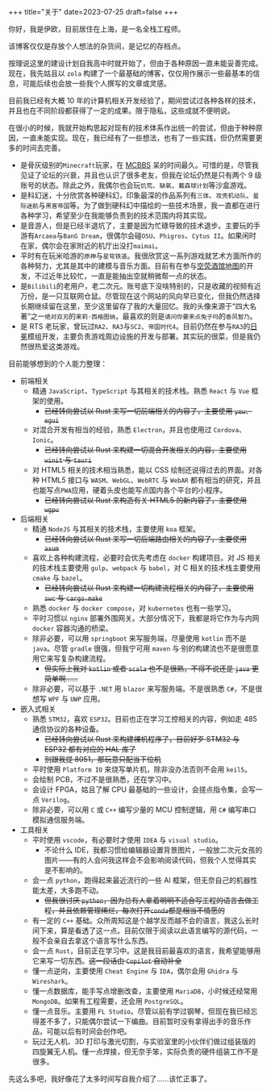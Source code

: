 +++
title="关于"
date=2023-07-25
draft=false
+++

你好，我是伊欧，目前居住在上海，是一名全栈工程师。

该博客仅仅是存放个人想法的杂货间，是记忆的存档点。

按理说这里的建设计划自我高中时就开始了，但由于各种原因一直未能妥善完成。现在，我先姑且以 `zola` 构建了一个最基础的博客，仅仅用作展示一些最基本的信息，可能后续也会放一些我个人撰写的文章或灵感。

目前我已经有大概 10 年的计算机相关开发经验了，期间尝试过各种各样的技术，并且也在不同阶段都获得了一定的成果。限于隐私，这些成就不便明说。

在很小的时候，我就开始构思起对现有的技术体系作出统一的尝试，但由于种种原因，一直未能实现。现在，我已经有了一些想法，也有了一些实践，但仍然需要更多的时间去完善。

- 是骨灰级别的`Minecraft`玩家，在 [MCBBS](https://www.mcbbs.net/?1287472) 呆的时间最久。可惜的是，尽管我见证了论坛的兴衰，并且也认识了很多老友，但我在论坛仍然是只有两个 9 级账号的状态。除此之外，我偶尔也会玩`饥荒`、`缺氧`、`戴森球计划`等沙盒游戏。
- 是科幻迷，十分欣赏各种硬科幻，印象最深的作品系列有`三体`、`攻壳机动队`、`星际迷航`与`黑客帝国`等。为了做到硬科幻中描绘的一些技术场景，我一直都在进行各种学习，希望至少在我能够负责到的技术范围内将其实现。
- 是音游人，但是已经半退坑了，主要是因为忙碌导致的技术退步。主要玩的手游有`Arcaea`与`BanG Dream`，很偶尔会碰`OSU`、`Phigros`、`Cytus II`。如果闲时在家，偶尔会在家附近的机厅出没打`maimai`。
- 平时有在玩米哈游的`原神`与`星穹铁道`。我很欣赏这一系列游戏就艺术方面所作的各种努力，尤其是其中的建模与音乐方面。目前有在参与[空荧酒馆地图](https://yuanshen.site)的开发，不过近年比较忙，一直是能抽出空就稍微帮一点的状态。
- 是`Bilibili`的老用户，老二次元。账号底下没啥特别的，只是收藏的视频有近万份，是一只互联网仓鼠。尽管现在这个网站的风向早已变化，但我仍然选择长期继续留在这里，至少这里留存了我的大量回忆。我的头像来源于“四大名著”之一`绝对双刃`的`茉莉·西格图纳`，最喜欢的则是`请问你要来点兔子吗`的`香风智乃`。
- 是 RTS 老玩家，曾玩过`RA2`、`RA3`与`SC2`、`帝国时代4`。目前仍然在参与`RA3`的[日冕](https://cor-games.com)模组开发，主要负责游戏周边设施的开发与部署。其实玩的很菜，但是我仍然很热爱这类游戏。

目前能够想到的个人能力整理：

- 前端相关
  - 精通 `JavaScript`、`TypeScript` 与其相关的技术栈。熟悉 `React` 与 `Vue` 框架的使用。
    - ~~已经转向尝试以 Rust 来写一切前端相关的内容了，主要使用 `yew`、`egui`~~
  - 对混合开发有相当的经验，熟悉 `Electron`，并且也使用过 `Cordova`、`Ionic`。
    - ~~已经转向尝试以 Rust 来构建一切混合开发相关的内容，主要使用 `winit` 与 `tauri`~~
  - 对 HTML5 相关的技术相当熟悉，能以 CSS 绘制还说得过去的界面。对各种 HTML5 接口与 `WASM`、`WebGL`、`WebRTC` 与 `WebAR` 都有相当的研究，并且也能写点`PWA`应用，硬着头皮也能写点国内各个平台的小程序。
    - ~~已经转向尝试以 Rust 来构造有关 HTML5 的新内容了，主要使用 `wgpu`~~
- 后端相关
  - 精通 `NodeJS` 与其相关的技术栈，主要使用 `koa` 框架。
    - ~~已经转向尝试以 Rust 来写一切后端路由相关的内容了，主要使用 `axum`~~
  - 喜欢上各种构建流程，必要时会优先考虑在 `docker` 构建项目。对 JS 相关的技术栈主要使用 `gulp`、`webpack` 与 `babel`，对 C 相关的技术栈主要使用 `cmake` 与 `bazel`。
    - ~~已经转向尝试以 Rust 来构建一切构建流程相关的内容了，主要使用 `swc` 与 `cargo-make`~~
  - 熟悉 `docker` 与 `docker compose`，对 `kubernetes` 也有一些学习。
  - 平时习惯以 `nginx` 部署外围网关。大部分情况下，我都是将它作为与内网 `docker` 容器沟通的桥梁。
  - 除非必要，可以用 `springboot` 来写服务端，尽量使用 `kotlin` 而不是 `java`。尽管 `gradle` 很强，但我宁可用 `maven` 与·别的构建流也不是很愿意用它来写复杂构建流程。
    - ~~但实际上我对 `kotlin` 或者 `scala` 也不是很熟，不得不说还是 `java` 更简单啊……~~
  - 除非必要，可以基于 `.NET` 用 `blazor` 来写服务端。不是很熟悉 `C#`，不是很想写 `WPF` 与 `UWP` 应用。
- 嵌入式相关
  - 熟悉 `STM32`，喜欢 `ESP32`。目前也正在学习工控相关的内容，例如走 485 通信协议的各种设备。
    - ~~已经转向尝试以 Rust 来构建裸机程序了，目前好歹 STM32 与 ESP32 都有对应的 HAL 库了~~
    - ~~别跟我提 8051，那玩意只配当下位机~~
  - 平时使用 `Platform IO` 来烧写单片机，除非没办法否则不会用 `keil5`。
  - 会绘制 PCB，不过不是很熟悉，还在学习中。
  - 会设计 FPGA，姑且了解 CPU 最基础的一些设计，会搓点指令集，会写一点 `Verilog`。
  - 除非必要，可以用 `C` 或 `C++` 编写少量的 MCU 控制逻辑，用 `C#` 编写串口模拟通信服务端。
- 工具相关
  - 平时使用 `vscode`，有必要时才使用 `IDEA` 与 `visual studio`。
    - 不论什么 IDE，我都习惯给编辑器设置背景图片，一般放二次元女孩的图片——有的人会问我这样会不会影响阅读代码，但我个人觉得其实是不影响的。
  - 会一点 `python`，跑得起来最近流行的一些 AI 框架，但无奈自己的机器性能太差，大多跑不动。
    - ~~但我很讨厌 `python`，因为总有人拿着明明不适合写工程的语言去做工程，并且依赖管理稀烂，每次打开`conda`都是相当不情愿的~~
  - 有一定的 `C++` 基础。众所周知这是个越学反而越不会的语言，我这么长时间下来，算是看透了这一点。目前仅限于阅读以此语言编写的源代码，一般不会亲自去拿这个语言写什么东西。
  - 会一点 `Rust`，目前正在学习中。这是我目前最喜欢的语言，我希望能够用它来写一切东西。~~这一段话由 `Copilot` 自动补全~~
  - 懂一点逆向，主要使用 `Cheat Engine` 与 `IDA`，偶尔会用 `Ghidra` 与 `Wireshark`。
  - 懂一点数据库，能手写点增删改查，主要使用 `MariaDB`，小时候还经常用 `MongoDB`。如果有工程需要，还会用 `PostgreSQL`。
  - 懂一点音乐。主要用 `FL Studio`。尽管以前有学过钢琴，但现在我已经忘得差不多了，只能偶尔尝试一下编曲。目前暂时没有拿得出手的音乐作品，可能以后有时间会创作吧。
  - 玩过无人机、3D 打印与激光切割，与实验室里的小伙伴们做过组装版的四旋翼无人机。懂一点焊接，但无奈手笨，实际负责的硬件组装工作不是很多。

先这么多吧，我好像花了太多时间写自我介绍了……该忙正事了。
